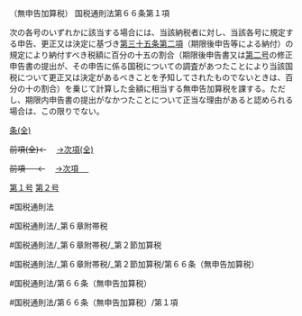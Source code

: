 （無申告加算税）
国税通則法第６６条第１項

次の各号のいずれかに該当する場合には、当該納税者に対し、当該各号に規定する申告、更正又は決定に基づき[第三十五条第二項](国税通則法＿＿＿＿＿第３５条第２項)（期限後申告等による納付）の規定により納付すべき税額に百分の十五の割合（期限後申告書又は[第二号](国税通則法＿＿＿＿＿第６６条第１項第２号)の修正申告書の提出が、その申告に係る国税についての調査があつたことにより当該国税について更正又は決定があるべきことを予知してされたものでないときは、百分の十の割合）を乗じて計算した金額に相当する無申告加算税を課する。ただし、期限内申告書の提出がなかつたことについて正当な理由があると認められる場合は、この限りでない。

[条(全)](国税通則法＿＿＿＿＿第６６条_.md)

~~前項(全)←~~　  [→次項(全)](国税通則法＿＿＿＿＿第６６条第２項_.md)

~~前項 　 ←~~　  [→次項 　 ](国税通則法＿＿＿＿＿第６６条第２項.md)

[第１号](国税通則法＿＿＿＿＿第６６条第１項第１号.md)  [第２号](国税通則法＿＿＿＿＿第６６条第１項第２号.md)  

#国税通則法

#国税通則法/_第６章附帯税

#国税通則法/_第６章附帯税/_第２節加算税

#国税通則法/_第６章附帯税/_第２節加算税/第６６条（無申告加算税）

#国税通則法/第６６条（無申告加算税）

#国税通則法/第６６条（無申告加算税）/第１項

